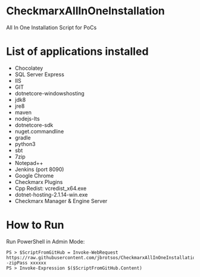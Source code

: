 # CheckmarxAllInOneInstallation
All In One Installation Script for PoCs

# List of applications installed

* Chocolatey
* SQL Server Express
* IIS
* GIT
* dotnetcore-windowshosting
* jdk8
* jre8
* maven
* nodejs-lts
* dotnetcore-sdk
* nuget.commandline
* gradle
* python3
* sbt
* 7zip
* Notepad++
* Jenkins (port 8090)
* Google Chrome
* Checkmarx Plugins
* Cpp Redist: vcredist_x64.exe
* dotnet-hosting-2.1.14-win.exe
* Checkmarx Manager & Engine Server

# How to Run
Run PowerShell in Admin Mode:

```
PS > $ScriptFromGitHub = Invoke-WebRequest https://raw.githubusercontent.com/jbrotsos/CheckmarxAllInOneInstallation/master/CheckmarxPoCSetup.ps1 -zipPass xxxxxx
PS > Invoke-Expression $($ScriptFromGitHub.Content)
```

